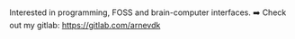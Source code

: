 Interested in programming, FOSS and brain-computer interfaces.
➡️ Check out my gitlab: https://gitlab.com/arnevdk
